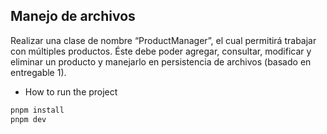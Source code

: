## Manejo de archivos

Realizar una clase de nombre “ProductManager”, el cual permitirá trabajar con múltiples productos. Éste debe poder agregar, consultar, modificar y eliminar un producto y manejarlo en persistencia de archivos (basado en entregable 1).

- How to run the project

```bash
pnpm install
pnpm dev
```